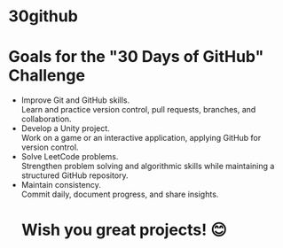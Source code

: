 # 30github
# Goals for the "30 Days of GitHub" Challenge

* Improve Git and GitHub skills.  
  Learn and practice version control, pull requests, branches, and collaboration.
* Develop a Unity project.  
  Work on a game or an interactive application, applying GitHub for version control.
* Solve LeetCode problems.  
  Strengthen problem solving and algorithmic skills while maintaining a structured GitHub repository.
* Maintain consistency.  
  Commit daily, document progress, and share insights.
  # Wish you great projects! 😊
